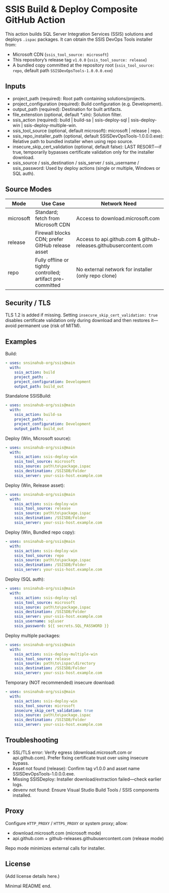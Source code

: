 # SSIS Build & Deploy Composite GitHub Action

This action builds SQL Server Integration Services (SSIS) solutions and deploys `.ispac` packages. It can obtain the SSIS DevOps Tools installer from:
- Microsoft CDN (`ssis_tool_source: microsoft`)
- This repository’s release tag `v1.0.0` (`ssis_tool_source: release`)
- A bundled copy committed at the repository root (`ssis_tool_source: repo`, default path `SSISDevOpsTools-1.0.0.0.exe`)

## Inputs

- project_path (required): Root path containing solutions/projects.
- project_configuration (required): Build configuration (e.g. Development).
- output_path (required): Destination for built artifacts.
- file_extenstion (optional, default *.sln): Solution filter.
- ssis_action (required): build | build-sa | ssis-deploy-sql | ssis-deploy-win | ssis-deploy-multiple-win.
- ssis_tool_source (optional, default microsoft): microsoft | release | repo.
- ssis_repo_installer_path (optional, default SSISDevOpsTools-1.0.0.0.exe): Relative path to bundled installer when using repo source.
- insecure_skip_cert_validation (optional, default false): LAST RESORT—if true, temporarily bypasses certificate validation only for the installer download.
- ssis_source / ssis_destination / ssis_server / ssis_username / ssis_password: Used by deploy actions (single or multiple, Windows or SQL auth).

## Source Modes

| Mode | Use Case | Network Need |
|------|----------|--------------|
| microsoft | Standard; fetch from Microsoft CDN | Access to download.microsoft.com |
| release | Firewall blocks CDN; prefer GitHub release asset | Access to api.github.com & github-releases.githubusercontent.com |
| repo | Fully offline or tightly controlled; artifact pre-committed | No external network for installer (only repo clone) |

## Security / TLS

TLS 1.2 is added if missing. Setting `insecure_skip_cert_validation: true` disables certificate validation only during download and then restores it—avoid permanent use (risk of MITM).

## Examples

Build:
```yaml
- uses: snsinahub-org/ssis@main
  with:
    ssis_action: build
    project_path: .
    project_configuration: Development
    output_path: build_out
```

Standalone SSISBuild:
```yaml
- uses: snsinahub-org/ssis@main
  with:
    ssis_action: build-sa
    project_path: .
    project_configuration: Development
    output_path: build_out
```

Deploy (Win, Microsoft source):
```yaml
- uses: snsinahub-org/ssis@main
  with:
    ssis_action: ssis-deploy-win
    ssis_tool_source: microsoft
    ssis_source: path\to\package.ispac
    ssis_destination: /SSISDB/Folder
    ssis_server: your-ssis-host.example.com
```

Deploy (Win, Release asset):
```yaml
- uses: snsinahub-org/ssis@main
  with:
    ssis_action: ssis-deploy-win
    ssis_tool_source: release
    ssis_source: path\to\package.ispac
    ssis_destination: /SSISDB/Folder
    ssis_server: your-ssis-host.example.com
```

Deploy (Win, Bundled repo copy):
```yaml
- uses: snsinahub-org/ssis@main
  with:
    ssis_action: ssis-deploy-win
    ssis_tool_source: repo
    ssis_source: path\to\package.ispac
    ssis_destination: /SSISDB/Folder
    ssis_server: your-ssis-host.example.com
```

Deploy (SQL auth):
```yaml
- uses: snsinahub-org/ssis@main
  with:
    ssis_action: ssis-deploy-sql
    ssis_tool_source: microsoft
    ssis_source: path\to\package.ispac
    ssis_destination: /SSISDB/Folder
    ssis_server: your-ssis-host.example.com
    ssis_username: sqluser
    ssis_password: ${{ secrets.SQL_PASSWORD }}
```

Deploy multiple packages:
```yaml
- uses: snsinahub-org/ssis@main
  with:
    ssis_action: ssis-deploy-multiple-win
    ssis_tool_source: release
    ssis_source: path\to\ispac\directory
    ssis_destination: /SSISDB/Folder
    ssis_server: your-ssis-host.example.com
```

Temporary (NOT recommended) insecure download:
```yaml
- uses: snsinahub-org/ssis@main
  with:
    ssis_action: ssis-deploy-win
    ssis_tool_source: microsoft
    insecure_skip_cert_validation: true
    ssis_source: path\to\package.ispac
    ssis_destination: /SSISDB/Folder
    ssis_server: your-ssis-host.example.com
```

## Troubleshooting

- SSL/TLS error: Verify egress (download.microsoft.com or api.github.com). Prefer fixing certificate trust over using insecure bypass.
- Asset not found (release): Confirm tag v1.0.0 and asset name SSISDevOpsTools-1.0.0.0.exe.
- Missing SSISDeploy: Installer download/extraction failed—check earlier logs.
- devenv not found: Ensure Visual Studio Build Tools / SSIS components installed.

## Proxy

Configure `HTTP_PROXY` / `HTTPS_PROXY` or system proxy; allow:
- download.microsoft.com (microsoft mode)
- api.github.com + github-releases.githubusercontent.com (release mode)

Repo mode minimizes external calls for installer.

## License

(Add license details here.)

Minimal README end.
